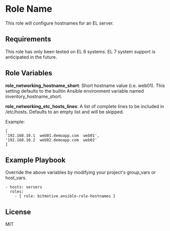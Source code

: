 Role Name
=========

This role will configure hostnames for an EL server.

Requirements
------------

This role has only been tested on EL 6 systems. EL 7 system support is anticipated in the future.

Role Variables
--------------

__role\_networking\_hostname\_short__: Short hostname value (i.e. web01). This setting defaults to the builtin Ansible environment variable named inventory_hostname_short.

__role\_networking\_etc\_hosts\_lines__: A list of complete lines to be included in /etc/hosts. Defaults to an empty list and will be skipped.

Example:
```
[
'192.168.10.1  web01.demoapp.com  web01',
'192.168.10.2  web02.demoapp.com  web02'
]
```

Example Playbook
----------------

Override the above variables by modifying your project's group_vars or host_vars.

```
- hosts: servers
  roles:
    - { role: bitmotive.ansible-role-hostnames }
```

License
-------

MIT
